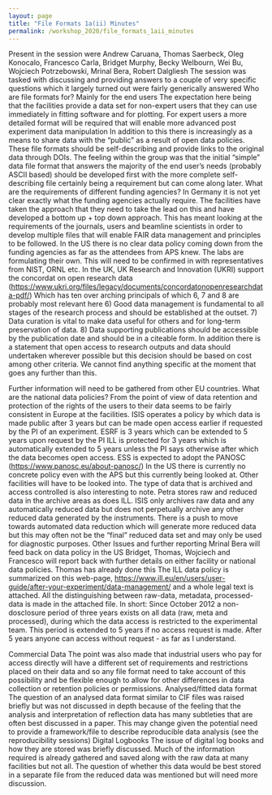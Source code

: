 ```yaml
---
layout: page
title: "File Formats 1a(ii) Minutes"
permalink: /workshop_2020/file_formats_1aii_minutes
---
```


Present in the session were
Andrew Caruana, Thomas Saerbeck, Oleg Konocalo, Francesco Carla, Bridget Murphy, Becky Welbourn, Wei Bu, Wojciech Potrzebowski, Mrinal Bera, Robert Dalgliesh 
The session was tasked with discussing and providing answers to a couple of very specific questions which it largely turned out were fairly generically answered 
Who are file formats for?
Mainly for the end users
The expectation here being that the facilities provide a data set for non-expert users that they can use immediately in fitting software and for plotting.
For expert users a more detailed format will be required that will enable more advanced post experiment data manipulation 
In addition to this there is increasingly as a means to share data with the “public” as a result of open data policies. These file formats should be self-describing and provide links to the original data through DOIs.
The feeling within the group was that the initial “simple” data file format that answers the majority of the end user’s needs (probably ASCII based) should be developed first with the more complete self-describing file certainly being a requirement but can come along later.
What are the requirements of different funding agencies?
In Germany it is not yet clear exactly what the funding agencies actually require. The facilities have taken the approach that they need to take the lead on this and have developed a bottom up + top down approach.
This has meant looking at the requirements of the journals, users and beamline scientists in order to develop multiple files that will enable FAIR data management and principles to be followed. 
In the US there is no clear data policy coming down from the funding agencies as far as the attendees from APS knew. The labs are formulating their own. This will need to be confirmed in with representatives from NIST, ORNL etc.
In the UK, UK Research and Innovation (UKRI) support the concordat on open research data (https://www.ukri.org/files/legacy/documents/concordatonopenresearchdata-pdf/)
Which has ten over arching principals of which 6, 7 and 8 are probably most relevant here
6) Good data management is fundamental to all stages of the research process and should be established at the outset.
7) Data curation is vital to make data useful for others and for long-term preservation of data.
8) Data supporting publications should be accessible by the publication date and should be in a citeable form.
In addition there is a statement that open access to research outputs and data should undertaken wherever possible but this decision should be based on cost among other criteria. We cannot find anything specific at the moment that goes any further than this.

Further information will need to be gathered from other EU countries.
What are the national data policies?
From the point of view of data retention and protection of the rights of the users to their data seems to be fairly consistent in Europe at the facilities.
ISIS operates a policy by which data is made public after 3 years but can be made open access earlier if requested by the PI of an experiment. 
ESRF is 3 years which can be extended to 5 years upon request by the PI
ILL is protected for 3 years which is automatically extended to 5 years unless the PI says otherwise after which the data becomes open access.
ESS is expected to adopt the PANOSC (https://www.panosc.eu/about-panosc/)
In the US there is currently no concrete policy even with the APS but this currently being looked at. Other facilities will have to be looked into.
The type of data that is archived and access controlled is also interesting to note.
Petra stores raw and reduced data in the archive areas as does ILL.
ISIS only archives raw data and any automatically reduced data but does not perpetually archive any other reduced data generated by the instruments. There is a push to move towards automated data reduction which will generate more reduced data but this may often not be the “final” reduced data set and may only be used for diagnostic purposes.
Other Issues and further reporting
Mrinal Bera will feed back on data policy in the US
Bridget, Thomas, Wojciech and Francesco will report back with further details on either facility or national data policies.
Thomas has already done this
The ILL data policy is summarized on this web-page,
https://www.ill.eu/en/users/user-guide/after-your-experiment/data-management/
and a whole legal text is attached. All the distinguishing between raw-data, metadata, processed-data is made in the attached file. 
In short: Since October 2012 a non-dosclosure period of three years exists on all data (raw, meta and processed), during which the data access is restricted to the experimental team. This period is extended to 5 years if no access request is made. After 5 years anyone can access without request - as far as I understand.

Commercial Data
The point was also made that industrial users who pay for access directly will have a different set of requirements and restrictions placed on their data and so any file format need to take account of this possibility and be flexible enough to allow for other differences in data collection or retention policies or permissions.
Analysed/fitted data format
The question of an analysed data format similar to CIF files was raised briefly but was not discussed in depth because of the feeling that the analysis and interpretation of reflection data has many subtleties that are often best discussed in a paper. This may change given the potential need to provide a framework/file to describe reproducible data analysis (see the reproducibility sessions)
Digital Logbooks
The issue of digital log books and how they are stored was briefly discussed. Much of the information required is already gathered and saved along with the raw data at many facilities but not all. The question of whether this data would be best stored in a separate file from the reduced data was mentioned but will need more discussion. 
 


